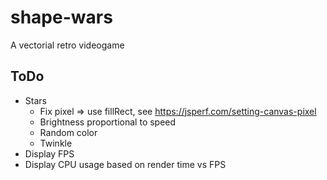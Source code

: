 # shape-wars
A vectorial retro videogame

## ToDo
- Stars
	- Fix pixel => use fillRect, see https://jsperf.com/setting-canvas-pixel
	- Brightness proportional to speed
	- Random color
	- Twinkle
- Display FPS
- Display CPU usage based on render time vs FPS
